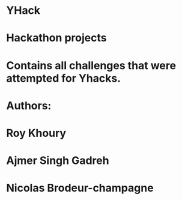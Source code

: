 # YHack
# Hackathon projects 
#
# Contains all challenges that were attempted for Yhacks.
#
# Authors: 
# Roy Khoury
# Ajmer Singh Gadreh
# Nicolas Brodeur-champagne
